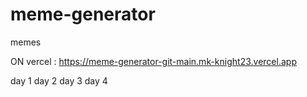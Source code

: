 # meme-generator
 memes

ON vercel : https://meme-generator-git-main.mk-knight23.vercel.app

day 1
day 2
day 3
day 4
